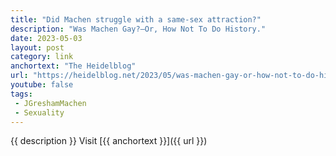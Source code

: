 ```yaml
---
title: "Did Machen struggle with a same-sex attraction?"
description: "Was Machen Gay?—Or, How Not To Do History."
date: 2023-05-03
layout: post
category: link
anchortext: "The Heidelblog"
url: "https://heidelblog.net/2023/05/was-machen-gay-or-how-not-to-do-history/"
youtube: false
tags:
 - JGreshamMachen
 - Sexuality
---
```

{{ description }} Visit [{{ anchortext }}]({{ url }})